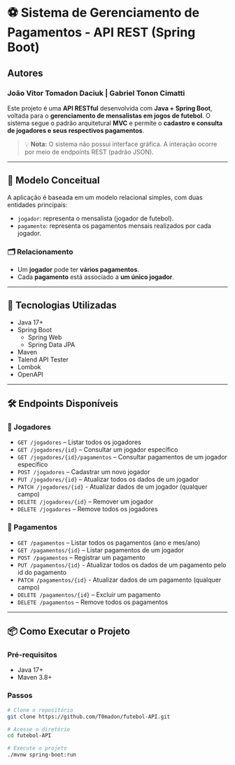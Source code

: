 # ⚽ Sistema de Gerenciamento de Pagamentos - API REST (Spring Boot)

## Autores

### **João Vitor Tomadon Daciuk | Gabriel Tonon Cimatti**

Este projeto é uma **API RESTful** desenvolvida com **Java + Spring Boot**, voltada para o **gerenciamento de mensalistas em jogos de futebol**. O sistema segue o padrão arquitetural **MVC** e permite o **cadastro e consulta de jogadores e seus respectivos pagamentos**.

> 💡 **Nota:** O sistema não possui interface gráfica. A interação ocorre por meio de endpoints REST (padrão JSON).

---

## 🧠 Modelo Conceitual

A aplicação é baseada em um modelo relacional simples, com duas entidades principais:

- `jogador`: representa o mensalista (jogador de futebol).
- `pagamento`: representa os pagamentos mensais realizados por cada jogador.

### 🗂️ Relacionamento

- Um **jogador** pode ter **vários pagamentos**.
- Cada **pagamento** está associado a **um único jogador**.

---

## 🔧 Tecnologias Utilizadas

- Java 17+
- Spring Boot
  - Spring Web
  - Spring Data JPA
- Maven
- Talend API Tester
- Lombok
- OpenAPI

---

## 🛠️ Endpoints Disponíveis

### 🔹 Jogadores

- `GET /jogadores` – Listar todos os jogadores
- `GET /jogadores/{id}` – Consultar um jogador específico
- `GET /jogadores/{id}/pagamentos` – Consultar pagamentos de um jogador específico
- `POST /jogadores` – Cadastrar um novo jogador
- `PUT /jogadores/{id}` – Atualizar todos os dados de um jogador
- `PATCH /jogadores/{id}` - Atualizar dados de um jogador (qualquer campo)
- `DELETE /jogadores/{id}` – Remover um jogador
- `DELETE /jogadores` – Remove todos os jogadores

### 🔹 Pagamentos

- `GET /pagamentos` – Listar todos os pagamentos (ano e mes/ano)
- `GET /pagamentos/{id}` – Listar pagamentos de um jogador
- `POST /pagamentos` – Registrar um pagamento
- `PUT /pagamentos/{id}` - Atualizar todos os dados de um pagamento pelo id do pagamento
- `PATCH /pagamentos/{id}` - Atualizar dados de um pagamento (qualquer campo)
- `DELETE /pagamentos/{id}` – Excluir um pagamento
- `DELETE /pagamentos` – Remove todos os pagamentos

---

## 📦 Como Executar o Projeto

### Pré-requisitos
- Java 17+
- Maven 3.8+

### Passos

```bash
# Clone o repositório
git clone https://github.com/T0madon/futebol-API.git

# Acesse o diretório
cd futebol-API

# Execute o projeto
./mvnw spring-boot:run
